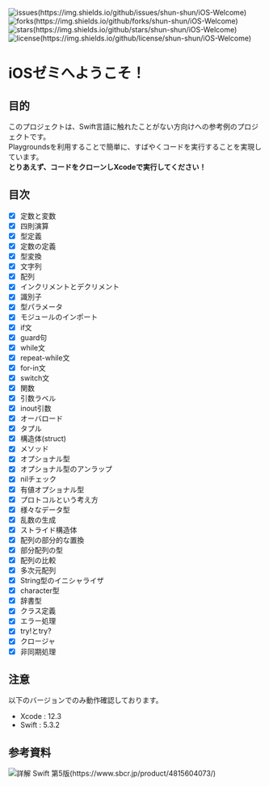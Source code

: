 ![issues(https://img.shields.io/github/issues/shun-shun/iOS-Welcome)](https://img.shields.io/github/issues/shun-shun/iOS-Welcome)
![forks(https://img.shields.io/github/forks/shun-shun/iOS-Welcome)](https://img.shields.io/github/forks/shun-shun/iOS-Welcome)
![stars(https://img.shields.io/github/stars/shun-shun/iOS-Welcome)](https://img.shields.io/github/stars/shun-shun/iOS-Welcome)
![license(https://img.shields.io/github/license/shun-shun/iOS-Welcome)](https://img.shields.io/github/license/shun-shun/iOS-Welcome)

# iOSゼミへようこそ！
## 目的
このプロジェクトは、Swift言語に触れたことがない方向けへの参考例のプロジェクトです。  
Playgroundsを利用することで簡単に、すばやくコードを実行することを実現しています。  
**とりあえず、コードをクローンしXcodeで実行してください！**

## 目次
- [x] 定数と変数
- [x] 四則演算
- [x] 型定義
- [x] 定数の定義
- [x] 型変換
- [x] 文字列
- [x] 配列
- [x] インクリメントとデクリメント
- [x] 識別子
- [x] 型パラメータ
- [x] モジュールのインポート
- [x] if文
- [x] guard句
- [x] while文
- [x] repeat-while文
- [x] for-in文
- [x] switch文
- [x] 関数
- [x] 引数ラベル
- [x] inout引数
- [x] オーバロード
- [x] タプル
- [x] 構造体(struct)
- [x] メソッド
- [x] オプショナル型
- [x] オプショナル型のアンラップ
- [x] nilチェック
- [x] 有値オプショナル型
- [x] プロトコルという考え方
- [x] 様々なデータ型
- [x] 乱数の生成
- [x] ストライド構造体
- [x] 配列の部分的な置換
- [x] 部分配列の型
- [x] 配列の比較
- [x] 多次元配列
- [x] String型のイニシャライザ
- [x] character型
- [x] 辞書型
- [x] クラス定義
- [x] エラー処理
- [x] try!とtry?
- [x] クロージャ
- [x] 非同期処理

## 注意
以下のバージョンでのみ動作確認しております。
- Xcode : 12.3 
- Swift : 5.3.2

## 参考資料
![詳解 Swift 第5版(https://www.sbcr.jp/product/4815604073/)](https://www.sbcr.jp/wp-content/uploads/product/4815604073-420x596.jpg)
